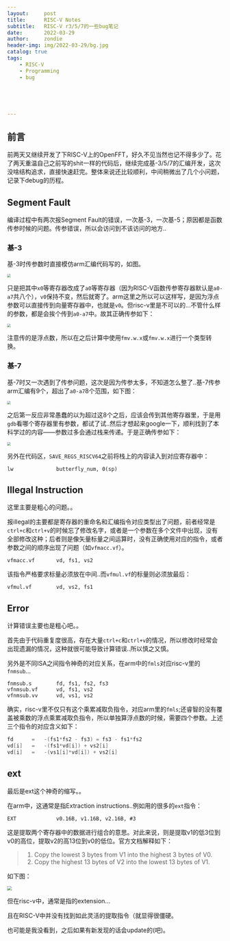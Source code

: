 ```yaml
---
layout:     post
title:      RISC-V Notes
subtitle:   RISC-V r3/5/7的一些bug笔记
date:       2022-03-29
author:     zondie
header-img: img/2022-03-29/bg.jpg
catalog: true
tags:
    - RISC-V
    - Programming
    - bug





---
```


<script type="text/x-mathjax-config">   MathJax.Hub.Config({     tex2jax: {       inlineMath: [ ['$','$'], ["\\(","\\)"] ],       processEscapes: true     }   }); </script>

<script src="https://cdn.mathjax.org/mathjax/latest/MathJax.js?config=TeX-AMS-MML_HTMLorMML" type="text/javascript"></script>

## 前言

前两天又继续开发了下RISC-V上的OpenFFT，好久不见当然也记不得多少了。花了两天重温自己之前写的shit一样的代码后，继续完成基-3/5/7的汇编开发，这次没啥结构追求，直接快速赶完。整体来说还比较顺利，中间稍微出了几个小问题，记录下debug的历程。

## Segment Fault

编译过程中有两次报Segment Fault的错误，一次基-3，一次基-5；原因都是函数传参时候的问题。传参错误，所以会访问到不该访问的地方..

### 基-3

基-3时传参数时直接模仿arm汇编代码写的，如图。

<img src="https://zondie17.github.io/img/2022-03-29/r3-arm.png" style="zoom:50%;" />

只是把其中`x0`等寄存器改成了`a0`等寄存器（因为RISC-V函数传参寄存器默认是`a0-a7`共八个），`v0`保持不变，然后就寄了。arm这里之所以可以这样写，是因为浮点参数可以直接传到向量寄存器中，也就是`v0`。但risc-v里是不可以的...不管什么样的参数，都是会挨个传到`a0-a7`中。故其正确传参如下：

<img src="https://zondie17.github.io/img/2022-03-29/r3-risc-v.png" style="zoom:50%;" />

注意传的是浮点数，所以在之后计算中使用`fmv.w.x`或`fmv.w.x`进行一个类型转换。

### 基-7

基-7时又一次遇到了传参问题，这次是因为传参太多，不知道怎么整了..基-7传参arm汇编有9个，超出了`a0-a7`8个范围，如下图：

<img src="https://zondie17.github.io/img/2022-03-29/r7-arm.png" style="zoom:50%;" />

之后第一反应非常愚蠢的以为超过这8个之后，应该会传到其他寄存器里，于是用`gdb`看哪个寄存器里有参数，都试了试..然后才想起来google一下，顺利找到了本科学过的内容——参数过多会通过栈来传递。于是正确传参如下：

<img src="https://zondie17.github.io/img/2022-03-29/r7-risc-v.png" style="zoom:50%;" />

另外在代码区，`SAVE_REGS_RISCV64`之前将栈上的内容读入到对应寄存器中：

```assembly
lw      		butterfly_num, 0(sp)
```

## Illegal Instruction

这里主要是粗心的问题。。

报illegal的主要都是寄存器的重命名和汇编指令对应类型出了问题，前者经常是`ctrl+c`和`ctrl+v`的时候忘了修改名字，或者是一个参数在多个文件中出现，没有全部修改这种；后者则是像矢量标量之间运算时，没有正确使用对应的指令，或者参数之间的顺序出现了问题（如`vfmacc.vf`）。

```assembly
vfmacc.vf		vd, fs1, vs2
```

该指令严格要求标量必须放在中间..而`vfmul.vf`的标量则必须放最后：

```assembly
vfmul.vf		vd, vs2, fs1
```

## Error

计算错误主要也是粗心吧。。

首先由于代码重复度很高，存在大量`ctrl+c`和`ctrl+v`的情况，所以修改时经常会出现遗漏的情况，这种就很可能导致计算错误..所以慎之又慎。

另外是不同ISA之间指令神奇的对应关系，在arm中的`fmls`对应risc-v里的`fnmsub`...

```assembly
fnmsub.s		fd, fs1, fs2, fs3
vfnmsub.vf		vd, fs1, vs2
vfnmsub.vv		vd, vs1, vs2
```

确实，risc-v里不仅只有这个乘累减取负指令，对应arm里的`fmls`;还睿智的没有覆盖被乘数的浮点乘累减取负指令，所以单独算浮点数的时候，需要四个参数。上述三个指令的对应含义如下：

```c
fd 		= 	-(fs1*fs2 - fs3) = fs3 - fs1*fs2
vd[i] 	= 	-(fs1*vd[i]) + vs2[i]
vd[i] 	= 	-(vs1[i]*vd[i]) + vs2[i]
```

## ext

最后是ext这个神奇的缩写。。

在arm中，这通常是指Extraction instructions..例如用的很多的`ext`指令：

```assembly
EXT 			v0.16B, v1.16B, v2.16B, #3
```

这是提取两个寄存器中的数据进行组合的意思。对此来说，则是提取v1的低3位到v0的高位，提取v2的高13位到v0的低位。官方文档解释如下：

> 1. Copy the lowest 3 bytes from V1 into the highest 3 bytes of V0.
> 2. Copy the highest 13 bytes of V2 into the lowest 13 bytes of V1.

如下图：

<img src="https://zondie17.github.io/img/2022-03-29/reorder_ext1.png" style="zoom:67%;" />

但在risc-v中，通常是指的extension...

且在RISC-V中并没有找到如此灵活的提取指令（就显得很僵硬。

也可能是我没看到，之后如果有新发现的话会update的(吧)。